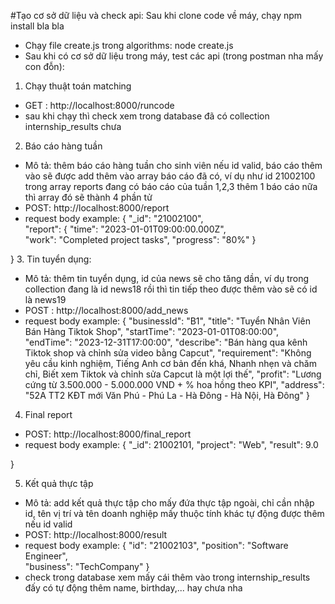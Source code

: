 #Tạo cơ sở dữ liệu và check api:
Sau khi clone code về máy, chạy npm install bla bla
- Chạy file create.js trong algorithms: node create.js
- Sau khi có cơ sở dữ liệu trong máy, test các api (trong postman nha mấy con đỗn):
1. Chạy thuật toán matching
- GET : http://localhost:8000/runcode
- sau khi chạy thì check xem trong database đã có collection internship_results chưa
2. Báo cáo hàng tuần
- Mô tả: thêm báo cáo hàng tuần cho sinh viên nếu id valid, báo cáo thêm vào sẽ được add thêm vào array báo cáo đã có, ví dụ như id 21002100 trong array reports đang có báo cáo của tuần 1,2,3 thêm 1 báo cáo nữa thì array đó sẽ thành 4 phần tử
- POST: http://localhost:8000/report
- request body example:
  {
    "_id": "21002100",  
    "report": {
        "time": "2023-01-01T09:00:00.000Z",  
        "work": "Completed project tasks", 
        "progress": "80%" 
    }

}
3. Tin tuyển dụng: 
- Mô tả: thêm tin tuyển dụng, id của news sẽ cho tăng dần, ví dụ trong collection đang là id news18 rồi thì tin tiếp theo được thêm vào sẽ có id là news19
- POST : http://localhost:8000/add_news
- request body example:
  {
    "businessId": "B1", 
    "title": "Tuyển Nhân Viên Bán Hàng Tiktok Shop",
    "startTime": "2023-01-01T08:00:00", 
    "endTime": "2023-12-31T17:00:00", 
    "describe": "Bán hàng qua kênh Tiktok shop và chỉnh sửa video bằng Capcut",
    "requirement": "Không yêu cầu kinh nghiệm, Tiếng Anh cơ bản đến khá, Nhanh nhẹn và chăm chỉ, Biết xem Tiktok và chỉnh sửa Capcut là một lợi thế",
    "profit": "Lương cứng từ 3.500.000 - 5.000.000 VND + % hoa hồng theo KPI",
    "address": "52A TT2 KĐT mới Văn Phú - Phú La - Hà Đông - Hà Nội, Hà Đông"
}

4. Final report
- POST: http://localhost:8000/final_report
- request body example:
  {
    "_id": 21002101,
    "project": "Web",
    "result": 9.0

}

5. Kết quả thực tập
- Mô tả: add kết quả thực tập cho mấy đứa thực tập ngoài, chỉ cần nhập id, tên vị trí và tên doanh nghiệp mấy thuộc tính khác tự động được thêm nếu id valid
- POST: http://localhost:8000/result
- request body example:
  {
    "id": "21002103", 
    "position": "Software Engineer",  
    "business": "TechCompany" 
}
- check trong database xem mấy cái thêm vào trong internship_results đấy có tự động thêm name, birthday,... hay chưa nha
